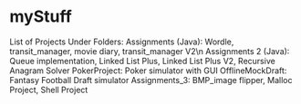 # myStuff

List of Projects Under Folders:
Assignments (Java): Wordle, transit_manager, movie diary, transit_manager V2\n
Assignments 2 (Java): Queue implementation, Linked List Plus, Linked List Plus V2, Recursive Anagram Solver
PokerProject: Poker simulator with GUI
OfflineMockDraft: Fantasy Football Draft simulator
Assignments_3: BMP_image flipper, Malloc Project, Shell Project
